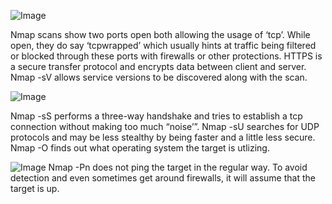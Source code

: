 ![Image](https://github.com/user-attachments/assets/eb668557-9efd-4166-81bf-3acaa40c3c74)

Nmap scans show two ports open both allowing the usage of  ‘tcp’. While open, they do say ‘tcpwrapped’ which usually hints at traffic being filtered or blocked through these ports with firewalls or other protections. HTTPS is a secure transfer protocol and encrypts data between client and server.
Nmap -sV allows service versions to be discovered along with the scan.

![Image](https://github.com/user-attachments/assets/e816bb86-8683-49ca-85db-593fffd63b16)

Nmap -sS performs a three-way handshake and tries to establish a tcp connection without making too much “noise’”.
Nmap -sU searches for UDP protocols and may be less stealthy by being faster and a little less secure.
Nmap -O finds out what operating system the target is utlizing. 

![Image](https://github.com/user-attachments/assets/cfd8d217-0b03-448c-891c-d6c6769b693e)
Nmap -Pn does not ping the target in the regular way. To avoid detection and even sometimes get around firewalls, it will assume that the target is up.
